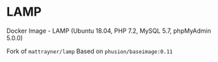 # LAMP
Docker Image - LAMP (Ubuntu 18.04, PHP 7.2, MySQL 5.7, phpMyAdmin 5.0.0)

Fork of ```mattrayner/lamp```
Based on ```phusion/baseimage:0.11```